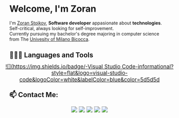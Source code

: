 # Welcome, I'm Zoran

I'm [Zoran Stojkov](https://www.zoranstojkov.it), **Software developer** appasionate about **technologies**. Self-critical, always looking for self-improvement.  
Currently pursuing my bachelor's degree majoring in computer science from The [Univesity of Milano Bicocca](https://www.disco.unimib.it).

## 👨🏻‍💻 Languages and Tools <br />

<div align="center" style="transform: scale(1.2);">

[![](https://img.shields.io/badge/-Visual Studio Code-informational?style=flat&logo=visual-studio-code&logoColor=white&labelColor=blue&color=5d5d5d](https://code.visualstudio.com)

</div>

## 📫 Contact Me:

<div align="center" style="transform: scale(1.2);">

[![](https://img.shields.io/badge/-Linkedin-informational?style=flat&logo=linkedin&logoColor=white&color=2867B2)](https://linkedin.com/in/zoran-stojkov)
[![](https://img.shields.io/badge/-Instagram-informational?style=flat&logo=instagram&logoColor=white&color=6c38c1)](https://instagram.com/stojkov_z)
[![](https://img.shields.io/badge/-Twitter-informational?style=flat&logo=twitter&logoColor=white&color=00aced)](https://twitter.com/_stojkovzoran)
[![](https://img.shields.io/badge/-Telegram-informational?style=flat&logo=telegram&logoColor=white&color=0088cc)](https://t.me/stojkovz)
[![](https://img.shields.io/badge/-BLOG-informational?style=flat&logo=hashnode&logoColor=white&color=2962FF)](https://www.zoranstojkov.it)

</div>
